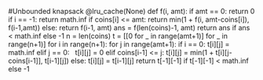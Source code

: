 #Unbounded knapsack
@lru_cache(None)
def f(i, amt):
if amt == 0:
return 0
if i == -1:
return math.inf
if coins[i] <= amt:
return min(1 + f(i, amt-coins[i]), f(i-1,amt))
else:
return f(i-1, amt)
ans = f(len(coins)-1, amt)
return ans if ans < math.inf else -1
n = len(coins)
t = [[0 for _ in range(amt+1)] for _ in range(n+1)]
for i in range(n+1):
for j in range(amt+1):
if i == 0:  t[i][j] = math.inf
elif j == 0:    t[i][j] = 0
elif coins[i-1] <= j:
t[i][j] = min(1 + t[i][j-coins[i-1]], t[i-1][j])
else:
t[i][j] = t[i-1][j]
return t[-1][-1] if t[-1][-1] < math.inf else -1